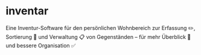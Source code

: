 # inventar
Eine Inventur-Software für den persönlichen Wohnbereich zur Erfassung ✏️, Sortierung 📂 und Verwaltung 📋 von Gegenständen – für mehr Überblick 👀 und bessere Organisation ✅
